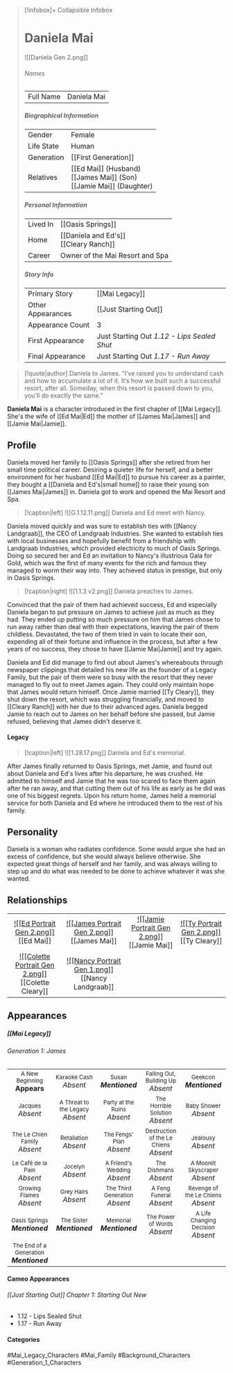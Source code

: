 > [!infobox]+ Collapsible Infobox
> # Daniela Mai
> ![[Daniela Gen 2.png]] 
> ###### Names 
> |  |  | 
> | ---- | ---- | 
> | Full Name | Daniela Mai | 
>
> ##### Biographical Information
> |  |  | 
> | ---- | ---- | 
> | Gender | Female | 
> | Life State | Human |
> | Generation | [[First Generation]] |
> | Relatives | [[Ed Mai]] (Husband)<br>[[James Mai]] (Son)<br>[[Jamie Mai]] (Daughter)
> 
> ##### Personal Information
> |  |  | 
> | ---- | ---- | 
> | Lived In |[[Oasis Springs]]| 
> | Home |[[Daniela and Ed's]]<br>[[Cleary Ranch]]| 
> | Career | Owner of the Mai Resort and Spa | 
> 
> ##### Story Info
> |  |  | 
> | ---- | ---- | 
> | Primary Story | [[Mai Legacy]] | 
> | Other Appearances | [[Just Starting Out]] | 
> | Appearance Count | 3 | 
> | First Appearance | Just Starting Out *1.12 - Lips Sealed Shut*
> | Final Appearance | Just Starting Out *1.17 - Run Away*

> [!quote|author] Daniela to James.
> “I’ve raised you to understand cash and how to accumulate a lot of it. It’s how we built such a successful resort, after all. Someday, when this resort is passed down to you, you’ll do exactly the same.”

**Daniela Mai** is a character introduced in the first chapter of [[Mai Legacy]]. She's the wife of [[Ed Mai|Ed]] the mother of [[James Mai|James]] and [[Jamie Mai|Jamie]].

## Profile
Daniela moved her family to [[Oasis Springs]] after she retired from her small time political career. Desiring a quieter life for herself, and a better environment for her husband [[Ed Mai|Ed]] to pursue his career as a painter, they bought a [[Daniela and Ed's|small home]] to raise their young son [[James Mai|James]] in. Daniela got to work and opened the Mai Resort and Spa.

> [!caption|left]
> ![[G.1.12.11.png]] 
> Daniela and Ed meet with Nancy.

Daniela moved quickly and was sure to establish ties with [[Nancy Landgraab]], the CEO of Landgraab Industries. She wanted to establish ties with local businesses and hopefully benefit from a friendship with Landgraab Industries, which provided electricity to much of Oasis Springs. Doing so secured her and Ed an invitation to Nancy's illustrious Gala for Gold, which was the first of many events for the rich and famous they managed to worm their way into. They achieved status in prestige, but only in Oasis Springs.

> [!caption|right]
> ![[1.1.3 v2.png]] 
> Daniela preaches to James.

Convinced that the pair of them had achieved success, Ed and especially Daniela began to put pressure on James to achieve just as much as they had. They ended up putting so much pressure on him that James chose to run away rather than deal with their expectations, leaving the pair of them childless. Devastated, the two of them tried in vain to locate their son, expending all of their fortune and influence in the process, but after a few years of no success, they chose to have [[Jamie Mai|Jamie]] and try again.

Daniela and Ed did manage to find out about James's whereabouts through newspaper clippings that detailed his new life as the founder of a Legacy Family, but the pair of them were so busy with the resort that they never managed to fly out to meet James again. They could only maintain hope that James would return himself. Once Jamie married [[Ty Cleary]], they shut down the resort, which was struggling financially, and moved to [[Cleary Ranch]] with her due to their advanced ages. Daniela begged Jamie to reach out to James on her behalf before she passed, but Jamie refused, believing that James didn't deserve it.

#### Legacy
> [!caption|left]
> ![[1.28.17.png]] 
> Daniela and Ed's memorial.

After James finally returned to Oasis Springs, met Jamie, and found out about Daniela and Ed's lives after his departure, he was crushed. He admitted to himself and Jamie that he was too scared to face them again after he ran away, and that cutting them out of his life as early as he did was one of his biggest regrets. Upon his return home, James held a memorial service for both Daniela and Ed where he introduced them to the rest of his family.

## Personality
Daniela is a woman who radiates confidence. Some would argue she had an excess of confidence, but she would always believe otherwise. She expected great things of herself and her family, and was always willing to step up and do what was needed to be done to achieve whatever it was she wanted.

## Relationships
| | | | |
| ------------------------------------------------------------- | -------------------------------------------- | ------------------------------------------ | --------------------------------------------- |
| <center>[![[Ed Portrait Gen 2.png]]](<Ed Mai>)<br>[[Ed Mai]]|<center>[![[James Portrait Gen 2.png]]](<James Mai>)<br>[[James Mai]]| <center>[![[Jamie Portrait Gen 2.png]]](<Jamie Mai>)<br>[[Jamie Mai]]| <center>[![[Ty Portrait Gen 2.png]]](<Ty Cleary>)<br>[[Ty Cleary]]|
| <center>[![[Colette Portrait Gen 2.png]]](<Colette Cleary>)<br>[[Colette Cleary]]|<center>[![[Nancy Portrait Gen 1.png]]](<Nancy Landgraab>)<br>[[Nancy Landgraab]]|

## Appearances
##### [[Mai Legacy]]
###### Generation 1: James
|                                                                       |     |     |     |     |
| --------------------------------------------------------------------- | --- | --- | --- | --- |
| <center><font size=2>A New Beginning<br><font size=3>**Appears**  | <center><font size=2>Karaoke Cash<br><font size=3>*Absent* | <center><font size=2>Susan<br><font size=3>***Mentioned***| <center><font size=2>Falling Out, Building Up<br><font size=3>*Absent*| <center><font size=2>Geekcon<br><font size=3>***Mentioned*** |
| <center><font size=2>Jacques<br><font size=3>*Absent*  | <center><font size=2>A Threat to the Legacy<br><font size=3>*Absent* | <center><font size=2>Party at the Ruins<br><font size=3>*Absent* | <center><font size=2>The Horrible Solution<br><font size=3>*Absent*| <center><font size=2>Baby Shower<br><font size=3>*Absent*|
| <center><font size=2>The Le Chien Family<br><font size=3>*Absent*  | <center><font size=2>Retaliation<br><font size=3>*Absent*| <center><font size=2>The Fengs' Plan<br><font size=3>*Absent* | <center><font size=2>Destruction of the Le Chiens<br><font size=3>*Absent*| <center><font size=2>Jealousy<br><font size=3>*Absent* |
| <center><font size=2>Le Café de la Pain<br><font size=3>*Absent*  | <center><font size=2>Jocelyn<br><font size=3>*Absent* | <center><font size=2>A Friend's Wedding<br><font size=3>*Absent* | <center><font size=2>The Dishmans<br><font size=3>*Absent* | <center><font size=2>A Moonlit Skyscraper<br><font size=3>*Absent* |
| <center><font size=2>Growing Flames<br><font size=3>*Absent* | <center><font size=2>Grey Hairs<br><font size=3>*Absent*  | <center><font size=2>The Third Generation<br><font size=3>*Absent* | <center><font size=2>A Feng Funeral<br><font size=3>*Absent* | <center><font size=2>Revenge of the Le Chiens<br><font size=3>*Absent*|
| <center><font size=2>Oasis Springs<br><font size=3>***Mentioned*** | <center><font size=2>The Sister<br><font size=3>***Mentioned***| <center><font size=2>Memorial<br><font size=3>***Mentioned*** | <center><font size=2>The Power of Words<br><font size=3>*Absent*| <center><font size=2>A Life Changing Decision<br><font size=3>*Absent* |
| <center><font size=2>The End of a Generation<br><font size=3>***Mentioned***  |

#### Cameo Appearances
###### [[Just Starting Out]] Chapter 1: Starting Out New
- 1.12 - Lips Sealed Shut
- 1.17 - Run Away

#### Categories
#Mai_Legacy_Characters #Mai_Family #Background_Characters #Generation_1_Characters
